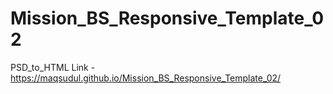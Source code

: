 # Mission_BS_Responsive_Template_02
PSD_to_HTML
Link - https://maqsudul.github.io/Mission_BS_Responsive_Template_02/
